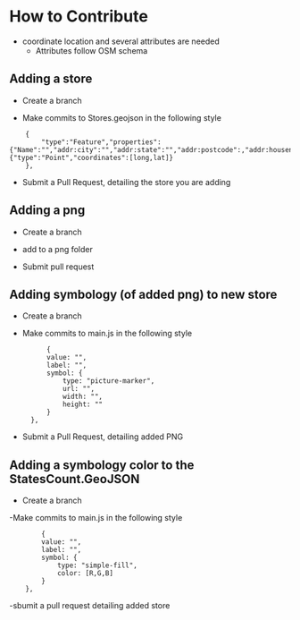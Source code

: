 # How to Contribute

- coordinate location and several attributes are needed
    - Attributes follow OSM schema

## Adding a store
 
- Create a branch

- Make commits to Stores.geojson in the following style 

````
    {
        "type":"Feature","properties":{"Name":"","addr:city":"","addr:state":"","addr:postcode":,"addr:housenumber":,"addr:street":"","shop":""},"geometry":{"type":"Point","coordinates":[long,lat]}
    },
````

- Submit a Pull Request, detailing the store you are adding

## Adding a png

- Create a branch

- add to a png folder

- Submit pull request

## Adding symbology (of added png) to new store

- Create a branch

- Make commits to main.js in the following style

            {
            value: "",
            label: "",
            symbol: {
                type: "picture-marker",
                url: "",
                width: "",
                height: ""
            }                         
        },

- Submit a Pull Request, detailing added PNG

## Adding a symbology color to the StatesCount.GeoJSON

- Create a branch

-Make commits to main.js in the following style

            {
            value: "",
            label: "",
            symbol: {
                type: "simple-fill",
                color: [R,G,B]
            }
        },

-sbumit a pull request detailing added store
